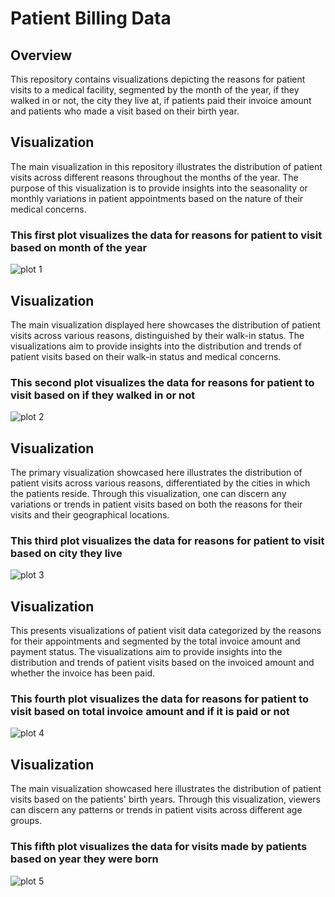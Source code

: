# Patient Billing Data

## Overview

This repository contains visualizations depicting the reasons for patient visits to a medical facility, segmented by the month of the year, if they walked in or not, the city they live at, if patients paid their invoice amount and patients who made a visit based on their birth year. 

## Visualization

The main visualization in this repository illustrates the distribution of patient visits across different reasons throughout the months of the year. The purpose of this visualization is to provide insights into the seasonality or monthly variations in patient appointments based on the nature of their medical concerns.

### This first plot visualizes the data for reasons for patient to visit based on month of the year
![plot 1](https://github.com/grismaniraula/DATA-332/assets/118494102/bd788755-90ff-4b03-9571-8d43309c467c)

## Visualization

The main visualization displayed here showcases the distribution of patient visits across various reasons, distinguished by their walk-in status. The visualizations aim to provide insights into the distribution and trends of patient visits based on their walk-in status and medical concerns.

### This second plot visualizes the data for reasons for patient to visit based on if they walked in or not
![plot 2](https://github.com/grismaniraula/DATA-332/assets/118494102/fdba3688-0985-4877-83fe-c6deda11c4ee)

## Visualization

The primary visualization showcased here illustrates the distribution of patient visits across various reasons, differentiated by the cities in which the patients reside. Through this visualization, one can discern any variations or trends in patient visits based on both the reasons for their visits and their geographical locations.

### This third plot visualizes the data for reasons for patient to visit based on city they live
![plot 3](https://github.com/grismaniraula/DATA-332/assets/118494102/3475a7ea-42b4-4382-834b-a25fd2ab8af9)

## Visualization

This presents visualizations of patient visit data categorized by the reasons for their appointments and segmented by the total invoice amount and payment status. The visualizations aim to provide insights into the distribution and trends of patient visits based on the invoiced amount and whether the invoice has been paid.

### This fourth plot visualizes the data for reasons for patient to visit based on total invoice amount and if it is paid or not
![plot 4](https://github.com/grismaniraula/DATA-332/assets/118494102/9b64c813-6333-4d89-99b3-27cef385abf1)

## Visualization

The main visualization showcased here illustrates the distribution of patient visits based on the patients' birth years. Through this visualization, viewers can discern any patterns or trends in patient visits across different age groups.

### This fifth plot visualizes the data for visits made by patients based on year they were born
![plot 5](https://github.com/grismaniraula/DATA-332/assets/118494102/f4714f26-a553-4dec-88bc-155fc578a8c8)
